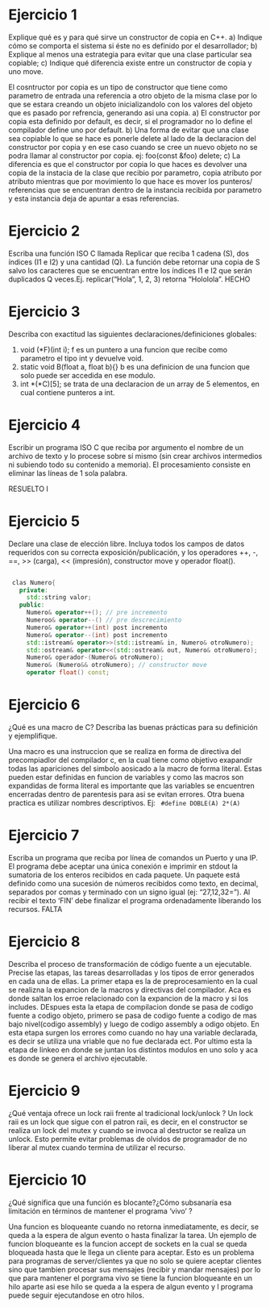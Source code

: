 # Ejercicio 1
Explique qué es y para qué sirve un constructor de copia en C++.
a) Indique cómo se comporta el sistema si éste no es definido por el desarrollador;
b) Explique al menos una estrategia para evitar que una clase particular sea copiable;
c) Indique qué diferencia existe entre un constructor de copia y uno move.

El cosntructor por copia es un tipo de constructor que tiene como parametro de entrada una referencia a otro objeto de la misma clase por lo que se estara creando
un objeto inicializandolo con los valores del objeto que es pasado por refrencia, generando asi una copia.
a) El constructor por copia esta definido por default, es decir, si el programador no lo define el compilador define uno por default. 
b) Una forma de evitar que una clase sea copiable lo que se hace es ponerle delete al lado de la declaracion del constructor por copia y en ese caso cuando se 
cree un nuevo objeto no se podra llamar al constructor por copia. ej: foo(const &foo) delete;
c) La diferencia es que el constructor por copia lo que haces es devolver una copia de la instacia de la clase que recibio por parametro, copia atributo por atributo
mientras que por movimiento lo que hace es mover los punteros/ referencias que se encuentran dentro de la instancia recibida por parametro y esta instancia deja de 
apuntar a esas referencias. 

# Ejercicio 2
Escriba una función ISO C llamada Replicar que reciba 1 cadena (S), dos índices (I1 e I2) y una cantidad (Q). La función debe retornar una copia de S 
 salvo los caracteres que se encuentran entre los índices I1 e I2 que serán duplicados Q veces.Ej. replicar(“Hola”, 1, 2, 3) retorna “Hololola”.
 HECHO 
# Ejercicio 3
Describa con exactitud las siguientes declaraciones/definiciones globales:
  1. void (*F)(int i);
    f es un puntero a una funcion que recibe como parametro el tipo int y devuelve void. 
  2. static void B(float a, float b){} 
    b es una definicion de una funcion que solo puede ser accedida en ese modulo.
  3. int *(*C)[5]; 
    se trata de una declaracion de un array de 5 elementos, en cual contiene punteros a int. 
# Ejercicio 4
Escribir un programa ISO C que reciba por argumento el nombre de un archivo de texto y lo procese sobre sí mismo (sin crear archivos 
 intermedios ni subiendo todo su contenido a memoria). El procesamiento consiste en eliminar las líneas de 1 sola palabra.  
 
 RESUELTO I
 # Ejercicio 5
 Declare una clase de elección libre. Incluya todos los campos de datos requeridos con su correcta exposición/publicación, y los operadores
  ++, -, ==, >> (carga), << (impresión), constructor move y operador float().
 ```C++
 
  clas Numero{
    private:
      std::string valor;
    public:
      Numero& operator++(); // pre incremento
      Numeroo& operator--() // pre descrecimiento
      Numero& operator++(int) post incremento
      Numero& operator--(int) post incremento
      std::istream& operator>>(std::istream& in, Numero& otroNumero);
      std::ostream& operator<<(std::ostream& out, Numero& otroNumero);
      Numero& operador-(Numero& otroNumero);
      Numero& (Numero&& otroNumero); // constructor move
      operator float() const;
```      
      
# Ejercicio 6
¿Qué es una macro de C? Describa las buenas prácticas para su definición y ejemplifique.

Una macro es una instruccion que se realiza en forma de directiva del precompiadlor del compilador c, en la cual tiene como objetivo exapandir todas las apariciones del simbolo aosicado a la macro de forma literal. Estas pueden estar definidas en funcion de variables y como las macros son expandidas de forma literal es importante que las variables se encuentren encerradas dentro de parentesis para asi se evitan errores. Otra buena practica es utilizar nombres descriptivos.
Ej:
``` #define DOBLE(A) 2*(A)```

# Ejercicio 7

Escriba un programa que reciba por línea de comandos un Puerto y una IP. El programa debe aceptar una única conexión e imprimir en stdout la sumatoria de 
los enteros recibidos en cada paquete. Un paquete está definido como una sucesión de números recibidos como texto, en decimal, separados por comas y 
terminado con un signo igual (ej: “27,12,32=”). Al recibir el texto ‘FIN’ debe finalizar el programa ordenadamente liberando los recursos.
FALTA
# Ejercicio 8

Describa el proceso de transformación de código fuente a un ejecutable. Precise las etapas, las tareas desarrolladas y los tipos de error generados en cada 
una de ellas.
La primer etapa es la de preprocesamiento en la cual se realizna la expancion de la macros y directivas del compilador. Aca es donde saltan los erroe relacionado con la expancion de la macro y si los includes.
DEspues esta la etapa de compilacion donde se pasa de codigo fuente a codigo objeto, primero se pasa de codigo fuente a codigo de mas bajo nivel(codigo assembly) y luego de codigo assembly a odigo objeto. En esta etapa surgen los errores como cuando no hay una variable declarada, es decir se utiliza una vriable que no fue declarada ect. 
Por ultimo esta la etapa de linkeo en donde se juntan los distintos modulos en uno solo y aca es donde se genera el archivo ejecutable.

# Ejercicio 9
¿Qué ventaja ofrece un lock raii frente al tradicional lock/unlock ?
Un lock raii es un lock que sigue con el patron raii, es decir, en el constructor se realiza un lock del mutex y cuando se invoca al destructor se realiza un unlock. Esto permite evitar problemas de olvidos de programador de no liberar al mutex cuando termina de utilizar el recurso.

# Ejercicio 10
¿Qué significa que una función es blocante?¿Cómo subsanaría esa limitación en términos de mantener el programa ‘vivo’ ?

Una funcion es bloqueante cuando no retorna inmediatamente, es decir, se queda a la espera de algun evento o hasta finalizar la tarea. Un ejemplo de funcion bloqueante es la funcion accept de sockets en la cual se queda bloqueada hasta que le llega un cliente para aceptar. Esto es un problema para programas de server/clientes ya que no solo se quiere aceptar clientes sino que tambien procesar sus mensajes (recibir y mandar mensajes) por lo que para mantener el porgrama vivo se tiene la funcion bloqueante en un hilo aparte asi ese hilo se queda a la espera de algun evento y l programa puede seguir ejecutandose en otro hilos. 


